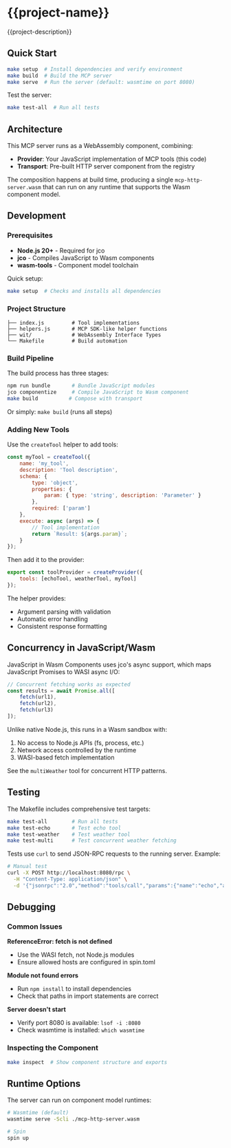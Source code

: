 # {{project-name}}

{{project-description}}

## Quick Start

```bash
make setup  # Install dependencies and verify environment
make build  # Build the MCP server
make serve  # Run the server (default: wasmtime on port 8080)
```

Test the server:
```bash
make test-all  # Run all tests
```

## Architecture

This MCP server runs as a WebAssembly component, combining:
- **Provider**: Your JavaScript implementation of MCP tools (this code)
- **Transport**: Pre-built HTTP server component from the registry

The composition happens at build time, producing a single `mcp-http-server.wasm` that can run on any runtime that supports the Wasm component model.

## Development

### Prerequisites

- **Node.js 20+** - Required for jco
- **jco** - Compiles JavaScript to Wasm components
- **wasm-tools** - Component model toolchain

Quick setup:
```bash
make setup  # Checks and installs all dependencies
```

### Project Structure

```
├── index.js         # Tool implementations
├── helpers.js       # MCP SDK-like helper functions
├── wit/             # WebAssembly Interface Types
└── Makefile         # Build automation
```

### Build Pipeline

The build process has three stages:

```bash
npm run bundle       # Bundle JavaScript modules
jco componentize     # Compile JavaScript to Wasm component
make build          # Compose with transport
```

Or simply: `make build` (runs all steps)

### Adding New Tools

Use the `createTool` helper to add tools:

```javascript
const myTool = createTool({
    name: 'my_tool',
    description: 'Tool description',
    schema: {
        type: 'object',
        properties: {
            param: { type: 'string', description: 'Parameter' }
        },
        required: ['param']
    },
    execute: async (args) => {
        // Tool implementation
        return `Result: ${args.param}`;
    }
});
```

Then add it to the provider:
```javascript
export const toolProvider = createProvider({
    tools: [echoTool, weatherTool, myTool]
});
```

The helper provides:
- Argument parsing with validation
- Automatic error handling
- Consistent response formatting

## Concurrency in JavaScript/Wasm

JavaScript in Wasm Components uses jco's async support, which maps JavaScript Promises to WASI async I/O:

```javascript
// Concurrent fetching works as expected
const results = await Promise.all([
    fetch(url1),
    fetch(url2),
    fetch(url3)
]);
```

Unlike native Node.js, this runs in a Wasm sandbox with:
1. No access to Node.js APIs (fs, process, etc.)
2. Network access controlled by the runtime
3. WASI-based fetch implementation

See the `multiWeather` tool for concurrent HTTP patterns.

## Testing

The Makefile includes comprehensive test targets:

```bash
make test-all        # Run all tests
make test-echo       # Test echo tool
make test-weather    # Test weather tool  
make test-multi      # Test concurrent weather fetching
```

Tests use `curl` to send JSON-RPC requests to the running server. Example:

```bash
# Manual test
curl -X POST http://localhost:8080/rpc \
  -H "Content-Type: application/json" \
  -d '{"jsonrpc":"2.0","method":"tools/call","params":{"name":"echo","arguments":{"message":"Hello"}},"id":1}'
```

## Debugging

### Common Issues

**ReferenceError: fetch is not defined**
- Use the WASI fetch, not Node.js modules
- Ensure allowed hosts are configured in spin.toml

**Module not found errors**
- Run `npm install` to install dependencies
- Check that paths in import statements are correct

**Server doesn't start**
- Verify port 8080 is available: `lsof -i :8080`
- Check wasmtime is installed: `which wasmtime`

### Inspecting the Component

```bash
make inspect  # Show component structure and exports
```

## Runtime Options

The server can run on component model runtimes:

```bash
# Wasmtime (default)
wasmtime serve -Scli ./mcp-http-server.wasm

# Spin
spin up
```